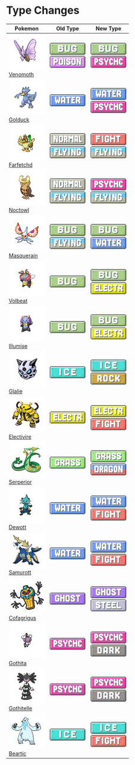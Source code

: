 # Type Changes

| Pokemon                                                                                           | Old Type                                                              | New Type                                                                      |
| ------------------------------------------------------------------------------------------------- | --------------------------------------------------------------------- | ----------------------------------------------------------------------------- |
| ![venomoth](img/pokemon/049.png)<br/>[Venomoth](/blaze-black-volt-white-two-wiki/pokemon/049)     | ![bug](img/types/bug.png) <br/> ![poison](img/types/poison.png)       | ![bug](img/types/bug.png) <br/> ![psychic](img/types/psychic.png)             |
| ![golduck](img/pokemon/055.png)<br/>[Golduck](/blaze-black-volt-white-two-wiki/pokemon/055)       | ![water](img/types/water.png) <br/>                                   | ![water](img/types/water.png) <br/> ![psychic](img/types/psychic.png)         |
| ![farfetchd](img/pokemon/083.png)<br/>[Farfetchd](/blaze-black-volt-white-two-wiki/pokemon/083)   | ![normal](img/types/normal.png) <br/> ![flying](img/types/flying.png) | ![fighting](img/types/fighting.png) <br/> ![flying](img/types/flying.png)     |
| ![noctowl](img/pokemon/164.png)<br/>[Noctowl](/blaze-black-volt-white-two-wiki/pokemon/164)       | ![normal](img/types/normal.png) <br/> ![flying](img/types/flying.png) | ![psychic](img/types/psychic.png) <br/> ![flying](img/types/flying.png)       |
| ![masquerain](img/pokemon/284.png)<br/>[Masquerain](/blaze-black-volt-white-two-wiki/pokemon/284) | ![bug](img/types/bug.png) <br/> ![flying](img/types/flying.png)       | ![bug](img/types/bug.png) <br/> ![water](img/types/water.png)                 |
| ![volbeat](img/pokemon/313.png)<br/>[Volbeat](/blaze-black-volt-white-two-wiki/pokemon/313)       | ![bug](img/types/bug.png) <br/>                                       | ![bug](img/types/bug.png) <br/> ![electric](img/types/electric.png)           |
| ![illumise](img/pokemon/314.png)<br/>[Illumise](/blaze-black-volt-white-two-wiki/pokemon/314)     | ![bug](img/types/bug.png) <br/>                                       | ![bug](img/types/bug.png) <br/> ![electric](img/types/electric.png)           |
| ![glalie](img/pokemon/362.png)<br/>[Glalie](/blaze-black-volt-white-two-wiki/pokemon/362)         | ![ice](img/types/ice.png) <br/>                                       | ![ice](img/types/ice.png) <br/> ![rock](img/types/rock.png)                   |
| ![electivire](img/pokemon/466.png)<br/>[Electivire](/blaze-black-volt-white-two-wiki/pokemon/466) | ![electric](img/types/electric.png) <br/>                             | ![electric](img/types/electric.png) <br/> ![fighting](img/types/fighting.png) |
| ![serperior](img/pokemon/497.png)<br/>[Serperior](/blaze-black-volt-white-two-wiki/pokemon/497)   | ![grass](img/types/grass.png) <br/>                                   | ![grass](img/types/grass.png) <br/> ![dragon](img/types/dragon.png)           |
| ![dewott](img/pokemon/502.png)<br/>[Dewott](/blaze-black-volt-white-two-wiki/pokemon/502)         | ![water](img/types/water.png) <br/>                                   | ![water](img/types/water.png) <br/> ![fighting](img/types/fighting.png)       |
| ![samurott](img/pokemon/503.png)<br/>[Samurott](/blaze-black-volt-white-two-wiki/pokemon/503)     | ![water](img/types/water.png) <br/>                                   | ![water](img/types/water.png) <br/> ![fighting](img/types/fighting.png)       |
| ![cofagrigus](img/pokemon/563.png)<br/>[Cofagrigus](/blaze-black-volt-white-two-wiki/pokemon/563) | ![ghost](img/types/ghost.png) <br/>                                   | ![ghost](img/types/ghost.png) <br/> ![steel](img/types/steel.png)             |
| ![gothita](img/pokemon/574.png)<br/>[Gothita](/blaze-black-volt-white-two-wiki/pokemon/574)       | ![psychic](img/types/psychic.png) <br/>                               | ![psychic](img/types/psychic.png) <br/> ![dark](img/types/dark.png)           |
| ![gothitelle](img/pokemon/576.png)<br/>[Gothitelle](/blaze-black-volt-white-two-wiki/pokemon/576) | ![psychic](img/types/psychic.png) <br/>                               | ![psychic](img/types/psychic.png) <br/> ![dark](img/types/dark.png)           |
| ![beartic](img/pokemon/614.png)<br/>[Beartic](/blaze-black-volt-white-two-wiki/pokemon/614)       | ![ice](img/types/ice.png) <br/>                                       | ![ice](img/types/ice.png) <br/> ![fighting](img/types/fighting.png)           |